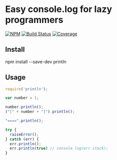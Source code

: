 # Easy console.log for lazy programmers

[![NPM](https://img.shields.io/npm/v/println.svg)](https://www.npmjs.com/package/println)
[![Build Status](https://travis-ci.org/golbin/println.svg?branch=master)](https://travis-ci.org/golbin/println)
[![Coverage](https://img.shields.io/coveralls/golbin/println.svg)](https://coveralls.io/r/golbin/println)

## Install

npm install --save-dev println

## Usage

```js
require('println');

var number = 1;

number.println();
("[" + number + "]").println();

"====".println();

try {
  raiseError();
} catch (err) {
  err.println();
  err.println(true) // console.log(err.stack);
}
```
